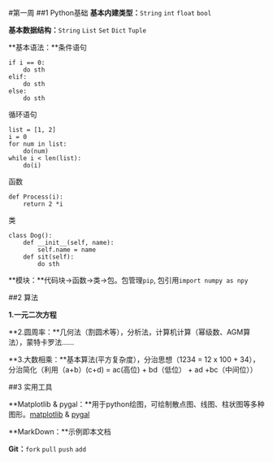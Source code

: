 #第一周
##1 Python基础
**基本内建类型：**`String`  `int`  `float`   `bool` 

**基本数据结构：**`String`  `List`  `Set` `Dict`  `Tuple`

**基本语法：**条件语句
	
	if i == 0:
		do sth
	elif:
		do sth
	else:
		do sth

循环语句

	list = [1, 2]
	i = 0
	for num in list:
		do(num)
	while i < len(list):
		do(i)

函数
	
	def Process(i):
		return 2 *i

类

	class Dog():
		def __init__(self, name):
			self.name = name
		def sit(self):
			do sth

**模块：**代码块->函数->类->包。包管理`pip`, 包引用`import numpy as npy`

##2 算法

**1.一元二次方程**

**2.圆周率：**几何法（割圆术等），分析法，计算机计算（幂级数、AGM算法），蒙特卡罗法……

**3.大数相乘：**基本算法(平方复杂度），分治思想（1234 = 12 x 100 + 34），分治简化（利用（a+b）(c+d) = ac(高位) + bd（低位） + ad +bc（中间位））
	
##3 实用工具

**Matplotlib & pygal：**用于python绘图，可绘制散点图、线图、柱状图等多种图形。[matplotlib](https://matplotlib.org) & [pygal](http://www.pygal.org)

**MarkDown：**示例即本文档

**Git：**`fork` `pull` `push` `add`